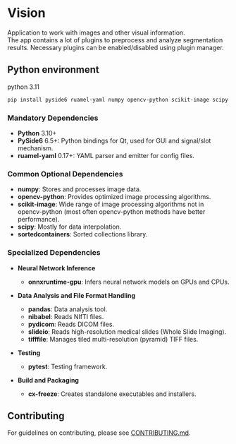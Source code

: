 # Vision

Application to work with images and other visual information.<br>
The app contains a lot of plugins to preprocess and analyze segmentation results. Necessary plugins can be enabled/disabled using plugin manager.

## Python environment

python 3.11
```bash
pip install pyside6 ruamel-yaml numpy opencv-python scikit-image scipy sortedcontainers onnxruntime-gpu pandas nibabel pydicom slideio tifffile pytest cx-freeze
```

### Mandatory Dependencies

- **Python** 3.10+
- **PySide6** 6.5+: Python bindings for Qt, used for GUI and signal/slot mechanism.
- **ruamel-yaml** 0.17+: YAML parser and emitter for config files.

### Common Optional Dependencies

- **numpy**: Stores and processes image data.
- **opencv-python**: Provides optimized image processing algorithms.
- **scikit-image**: Wide range of image processing algorithms not in opencv-python (most often opencv-python methods have better performance).
- **scipy**: Mostly for data interpolation.
- **sortedcontainers**: Sorted collections library.

### Specialized Dependencies
- **Neural Network Inference**
  - **onnxruntime-gpu**: Infers neural network models on GPUs and CPUs.

- **Data Analysis and File Format Handling**
  - **pandas**: Data analysis tool.
  - **nibabel**: Reads NIfTI files.
  - **pydicom**: Reads DICOM files.
  - **slideio**: Reads high-resolution medical slides (Whole Slide Imaging).
  - **tifffile**: Manages tiled multi-resolution (pyramid) TIFF files.

- **Testing**
  - **pytest**: Testing framework.

- **Build and Packaging**
  - **cx-freeze**: Creates standalone executables and installers.

## Contributing

For guidelines on contributing, please see [CONTRIBUTING.md](CONTRIBUTING.md).

